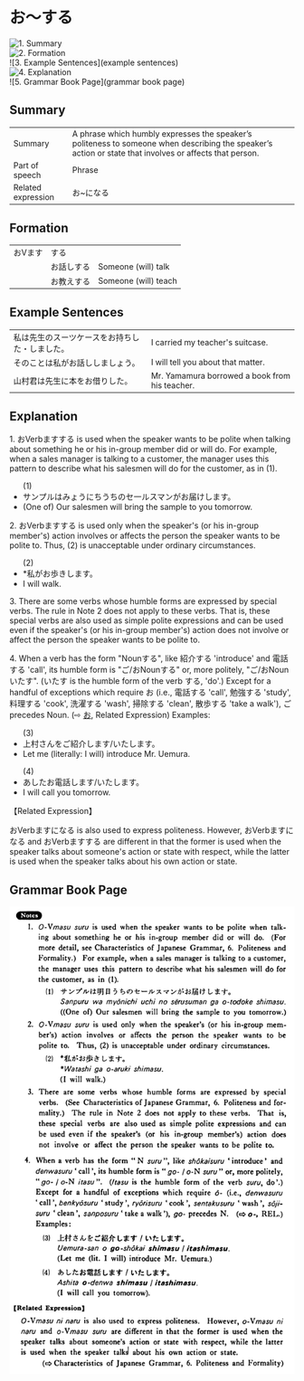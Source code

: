 # お～する

![1. Summary](summary)<br>
![2. Formation](formation)<br>
![3. Example Sentences](example sentences)<br>
![4. Explanation](explanation)<br>
![5. Grammar Book Page](grammar book page)<br>


## Summary

<table><tr>   <td>Summary</td>   <td>A phrase which humbly expresses the speaker’s politeness to someone when describing the speaker’s action or state that involves or affects that person.</td></tr><tr>   <td>Part of speech</td>   <td>Phrase</td></tr><tr>   <td>Related expression</td>   <td>お~になる</td></tr></table>

## Formation

<table class="table"> <tbody><tr class="tr head"> <td class="td"><span class="concept">お</span><span class="bold"><span>Vます</span> </span></td> <td class="td"><span class="concept">する</span> </td> <td class="td"><span>&nbsp;</span></td> </tr> <tr class="tr"> <td class="td"><span>&nbsp;</span></td> <td class="td"><span class="concept">お</span><span>話し<span class="concept">する</span></span> </td> <td class="td"><span>Someone    (will) talk</span></td> </tr> <tr class="tr"> <td class="td"><span>&nbsp;</span></td> <td class="td"><span class="concept">お</span><span>教え<span class="concept">する</span></span> </td> <td class="td"><span>Someone    (will) teach</span></td> </tr></tbody></table>

## Example Sentences

<table><tr>   <td>私は先生のスーツケースをお持ちした・しました。</td>   <td>I carried my teacher's suitcase.</td></tr><tr>   <td>そのことは私がお話ししましょう。</td>   <td>I will tell you about that matter.</td></tr><tr>   <td>山村君は先生に本をお借りした。</td>   <td>Mr. Yamamura borrowed a book from his teacher.</td></tr></table>

## Explanation

<p>1. <span class="cloze">お</span>Verbます<span class="cloze">する</span> is used when the speaker wants to be polite when talking about something he or his in-group member did or will do. For example, when a sales manager is talking to a customer, the manager uses this pattern to describe what his salesmen will do for the customer, as in (1).</p>  <ul>(1) <li>サンプルはみょうにちうちのセ一ルスマンが<span class="cloze">お</span>届け<span class="cloze">します</span>。</li> <li>(One of) Our salesmen will bring the sample to you tomorrow.</li> </ul>  <p>2. <span class="cloze">お</span>Verbます<span class="cloze">する</span> is used only when the speaker's (or his in-group member's) action involves or affects the person the speaker wants to be polite to. Thus, (2) is unacceptable under ordinary circumstances.</p>  <ul>(2) <li>*私が<span class="cloze">お</span>歩き<span class="cloze">します</span>。</li> <li>I will walk.</li> </ul>  <p>3. There are some verbs whose humble forms are expressed by special verbs. The rule in Note 2 does not apply to these verbs. That is, these special verbs are also used as simple polite expressions and can be used even if the speaker's (or his in-group member's) action does not involve or affect the person the speaker wants to be polite to.</p>  <p>4. When a verb has the form "Nounする", like 紹介する 'introduce' and 電話する 'call', its humble form is "ご/<span class="cloze">お</span>Noun<span class="cloze">する</span>" or, more politely, "ご/おNounいたす". (いたす is the humble form of the verb する, 'do'.) Except for a handful of exceptions which require お (i.e., 電話する 'call', 勉強する 'study', 料理する 'cook',  洗濯する 'wash', 掃除する 'clean', 散歩する 'take a walk'), ご precedes Noun. (⇨ <a href="#㊦ お">お</a>, Related Expression) Examples:</p>  <ul>(3) <li>上村さんをご紹介します/いたします。</li> <li>Let me (literally: I will) introduce Mr. Uemura.</li> </ul>  <ul>(4) <li>あした<span class="cloze">お</span>電話<span class="cloze">します</span>/いたします。</li> <li>I will call you tomorrow.</li> </ul>  <p>【Related Expression】</p>  <p>おVerbますになる is also used to express politeness. However, おVerbますになる and <span class="cloze">お</span>Verbます<span class="cloze">する</span> are different in that the former is used when the speaker talks about someone's action or state with respect, while the latter is used when the speaker talks about his own action or state.</p>

## Grammar Book Page

![](../img/Basicお～する.png)

